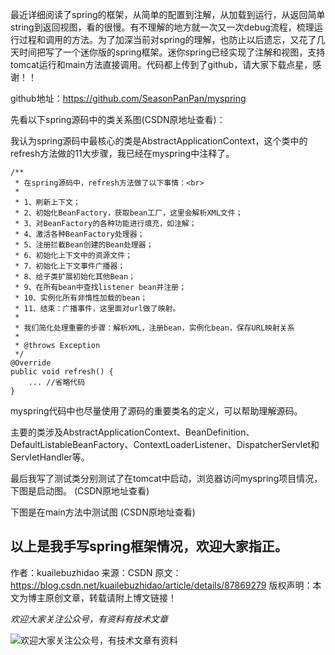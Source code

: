 
最近详细阅读了spring的框架，从简单的配置到注解，从加载到运行，从返回简单string到返回视图，看的很慢。有不理解的地方就一次又一次debug流程，梳理运行过程和调用的方法。为了加深当前对spring的理解，也防止以后遗忘，又花了几天时间把写了一个迷你版的spring框架。迷你spring已经实现了注解和视图，支持tomcat运行和main方法直接调用。代码都上传到了github，请大家下载点星，感谢！！

github地址：https://github.com/SeasonPanPan/myspring

先看以下spring源码中的类关系图(CSDN原地址查看)：

我认为spring源码中最核心的类是AbstractApplicationContext，这个类中的refresh方法做的11大步骤，我已经在myspring中注释了。

	/**
	 * 在spring源码中，refresh方法做了以下事情：<br>
	 *
	 * 1、刷新上下文；
	 * 2、初始化BeanFactory，获取bean工厂，这里会解析XML文件；
	 * 3、对BeanFactory的各种功能进行填充，如注解；
	 * 4、激活各种BeanFactory处理器；
	 * 5、注册拦截Bean创建的Bean处理器；
	 * 6、初始化上下文中的资源文件；
	 * 7、初始化上下文事件广播器；
	 * 8、给子类扩展初始化其他Bean；
	 * 9、在所有bean中查找listener bean并注册；
	 * 10、实例化所有非惰性加载的bean；
	 * 11、结束：广播事件，这里面对url做了映射。 
	 * 
	 * 我们简化处理重要的步骤：解析XML，注册bean，实例化bean，保存URL映射关系
	 *
	 * @throws Exception
	 */
	@Override
	public void refresh() {
        ... //省略代码
    }
	
myspring代码中也尽量使用了源码的重要类名的定义，可以帮助理解源码。

主要的类涉及AbstractApplicationContext、BeanDefinition、DefaultListableBeanFactory、ContextLoaderListener、DispatcherServlet和ServletHandler等。

最后我写了测试类分别测试了在tomcat中启动，浏览器访问myspring项目情况，下图是启动图。
(CSDN原地址查看)


下图是在main方法中测试图
(CSDN原地址查看)


以上是我手写spring框架情况，欢迎大家指正。
--------------------- 
作者：kuailebuzhidao 
来源：CSDN 
原文：https://blog.csdn.net/kuailebuzhidao/article/details/87869279 
版权声明：本文为博主原创文章，转载请附上博文链接！

*欢迎大家关注公众号，有资料有技术文章*

![欢迎大家关注公众号，有技术文章有资料](http://img.zqzhaopin.cn/javaqr.jpg)


